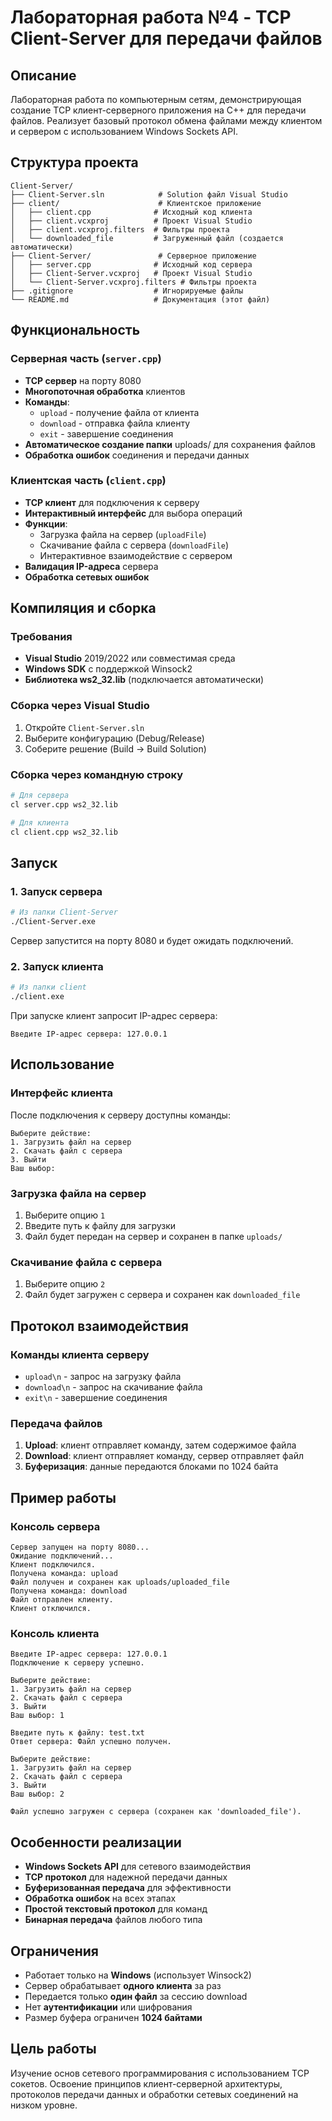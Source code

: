 # Лабораторная работа №4 - TCP Client-Server для передачи файлов

## Описание

Лабораторная работа по компьютерным сетям, демонстрирующая создание TCP клиент-серверного приложения на C++ для передачи файлов. Реализует базовый протокол обмена файлами между клиентом и сервером с использованием Windows Sockets API.

## Структура проекта

```
Client-Server/
├── Client-Server.sln            # Solution файл Visual Studio
├── client/                      # Клиентское приложение
│   ├── client.cpp              # Исходный код клиента
│   ├── client.vcxproj          # Проект Visual Studio
│   ├── client.vcxproj.filters  # Фильтры проекта
│   └── downloaded_file         # Загруженный файл (создается автоматически)
├── Client-Server/               # Серверное приложение
│   ├── server.cpp              # Исходный код сервера
│   ├── Client-Server.vcxproj   # Проект Visual Studio
│   └── Client-Server.vcxproj.filters # Фильтры проекта
├── .gitignore                  # Игнорируемые файлы
└── README.md                   # Документация (этот файл)
```

## Функциональность

### Серверная часть (`server.cpp`)
- **TCP сервер** на порту 8080
- **Многопоточная обработка** клиентов
- **Команды**:
  - `upload` - получение файла от клиента
  - `download` - отправка файла клиенту
  - `exit` - завершение соединения
- **Автоматическое создание папки** uploads/ для сохранения файлов
- **Обработка ошибок** соединения и передачи данных

### Клиентская часть (`client.cpp`)
- **TCP клиент** для подключения к серверу
- **Интерактивный интерфейс** для выбора операций
- **Функции**:
  - Загрузка файла на сервер (`uploadFile`)
  - Скачивание файла с сервера (`downloadFile`)
  - Интерактивное взаимодействие с сервером
- **Валидация IP-адреса** сервера
- **Обработка сетевых ошибок**

## Компиляция и сборка

### Требования
- **Visual Studio** 2019/2022 или совместимая среда
- **Windows SDK** с поддержкой Winsock2
- **Библиотека ws2_32.lib** (подключается автоматически)

### Сборка через Visual Studio
1. Откройте `Client-Server.sln`
2. Выберите конфигурацию (Debug/Release)
3. Соберите решение (Build → Build Solution)

### Сборка через командную строку
```bash
# Для сервера
cl server.cpp ws2_32.lib

# Для клиента  
cl client.cpp ws2_32.lib
```

## Запуск

### 1. Запуск сервера
```bash
# Из папки Client-Server
./Client-Server.exe
```

Сервер запустится на порту 8080 и будет ожидать подключений.

### 2. Запуск клиента
```bash
# Из папки client
./client.exe
```

При запуске клиент запросит IP-адрес сервера:
```
Введите IP-адрес сервера: 127.0.0.1
```

## Использование

### Интерфейс клиента
После подключения к серверу доступны команды:
```
Выберите действие:
1. Загрузить файл на сервер
2. Скачать файл с сервера
3. Выйти
Ваш выбор:
```

### Загрузка файла на сервер
1. Выберите опцию `1`
2. Введите путь к файлу для загрузки
3. Файл будет передан на сервер и сохранен в папке `uploads/`

### Скачивание файла с сервера
1. Выберите опцию `2`
2. Файл будет загружен с сервера и сохранен как `downloaded_file`

## Протокол взаимодействия

### Команды клиента серверу
- `upload\n` - запрос на загрузку файла
- `download\n` - запрос на скачивание файла
- `exit\n` - завершение соединения

### Передача файлов
1. **Upload**: клиент отправляет команду, затем содержимое файла
2. **Download**: клиент отправляет команду, сервер отправляет файл
3. **Буферизация**: данные передаются блоками по 1024 байта

## Пример работы

### Консоль сервера
```
Сервер запущен на порту 8080...
Ожидание подключений...
Клиент подключился.
Получена команда: upload
Файл получен и сохранен как uploads/uploaded_file
Получена команда: download
Файл отправлен клиенту.
Клиент отключился.
```

### Консоль клиента
```
Введите IP-адрес сервера: 127.0.0.1
Подключение к серверу успешно.

Выберите действие:
1. Загрузить файл на сервер
2. Скачать файл с сервера
3. Выйти
Ваш выбор: 1

Введите путь к файлу: test.txt
Ответ сервера: Файл успешно получен.

Выберите действие:
1. Загрузить файл на сервер
2. Скачать файл с сервера  
3. Выйти
Ваш выбор: 2

Файл успешно загружен с сервера (сохранен как 'downloaded_file').
```

## Особенности реализации

- **Windows Sockets API** для сетевого взаимодействия
- **TCP протокол** для надежной передачи данных
- **Буферизованная передача** для эффективности
- **Обработка ошибок** на всех этапах
- **Простой текстовый протокол** для команд
- **Бинарная передача** файлов любого типа

## Ограничения

- Работает только на **Windows** (использует Winsock2)
- Сервер обрабатывает **одного клиента** за раз
- Передается только **один файл** за сессию download
- Нет **аутентификации** или шифрования
- Размер буфера ограничен **1024 байтами**

## Цель работы

Изучение основ сетевого программирования с использованием TCP сокетов. Освоение принципов клиент-серверной архитектуры, протоколов передачи данных и обработки сетевых соединений на низком уровне.